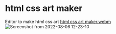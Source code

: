 # html css art maker
Editor to make html css art
[html css art maker.webm](https://user-images.githubusercontent.com/54494834/183238018-f92bb540-8303-4817-8908-1070d4396d57.webm)
![Screenshot from 2022-08-06 12-23-10](https://user-images.githubusercontent.com/54494834/183238096-384ea66d-c17a-4481-8bd1-5ef81dafeabf.png)
